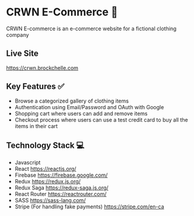 # CRWN E-Commerce 👑
CRWN E-commerce is an e-commerce website for a fictional clothing company

## Live Site
https://crwn.brockchelle.com

## Key Features ✅
* Browse a categorized gallery of clothing items
* Authentication using Email/Password and OAuth with Google
* Shopping cart where users can add and remove items
* Checkout process where users can use a test credit card to buy all the items in their cart

## Technology Stack 💻
* Javascript
* React https://reactjs.org/
* Firebase https://firebase.google.com/
* Redux https://redux.js.org/
* Redux Saga https://redux-saga.js.org/
* React Router https://reactrouter.com/
* SASS https://sass-lang.com/
* Stripe (For handling fake payments) https://stripe.com/en-ca
